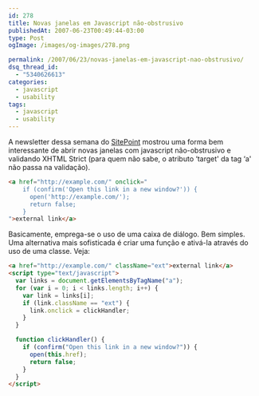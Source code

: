 ```yaml
---
id: 278
title: Novas janelas em Javascript não-obstrusivo
publishedAt: 2007-06-23T00:49:44-03:00
type: Post
ogImage: /images/og-images/278.png

permalink: /2007/06/23/novas-janelas-em-javascript-nao-obstrusivo/
dsq_thread_id:
  - "5340626613"
categories:
  - javascript
  - usability
tags:
  - javascript
  - usability
---
```

A newsletter dessa semana do [SitePoint](http://www.sitepoint.com/) mostrou uma forma bem interessante de abrir novas janelas com javascript não-obstrusivo e validando XHTML Strict (para quem não sabe, o atributo &#8216;target' da tag &#8216;a' não passa na validação).

```html
<a href="http://example.com/" onclick="
    if (confirm('Open this link in a new window?')) {
      open('http://example.com/');
      return false;
    }
">external link</a>
```

Basicamente, emprega-se o uso de uma caixa de diálogo. Bem simples. Uma alternativa mais sofisticada é criar uma função e ativá-la através do uso de uma classe. Veja:

```html
<a href="http://example.com/" className="ext">external link</a>
<script type="text/javascript">
  var links = document.getElementsByTagName("a");
  for (var i = 0; i < links.length; i++) {
    var link = links[i];
    if (link.className == "ext") {
      link.onclick = clickHandler;
    }
  }

  function clickHandler() {
    if (confirm("Open this link in a new window?")) {
      open(this.href);
      return false;
    }
  }
</script>
```
